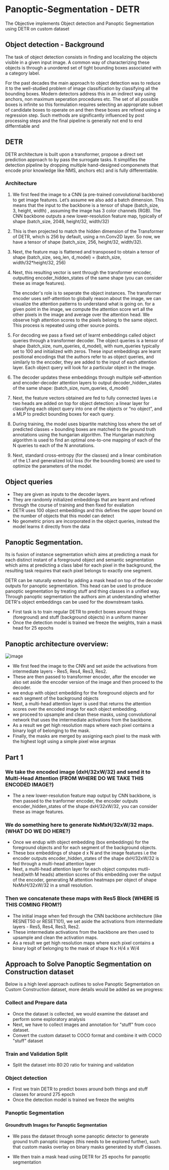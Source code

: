 # Panoptic-Segmentation - DETR

The Objective implements Object detection and Panoptic Segmentation using DETR on custom dataset


## Object detection - Background
The task of object detection consists in finding and localizing the objects visible in a given input image. A common way of characterizing these objects is through a unordered set of tight bounding boxes associated with a category label. 

For the past decades the main approach to object detection was to reduce it to the well-studied problem of image classification by classifying all the bounding boxes. Modern detectors address this in an indirect way using anchors, non  maximum seperation procedures etc. The set of all possible boxes is infinite so this formulation requires selecting an appropriate subset of candidate boxes to operate on and then these boxes are refined using a regression step. Such methods are significantly influenced by post processing steps and the final pipeline is generally not end to end differntiable and 



## DETR
DETR architecture is built upon a transformer, propose a direct set prediction approach to by pass the surrogate tasks.  It simplifies the detection pipeline by dropping multiple hand-designed componenets that encode prior knowledge like NMS, anchors etc) and is fully differentiable.


### Architecture 

1. We first feed the image to a CNN (a pre-trained convolutional backbone) to get image features. Let’s assume we also add a batch dimension. This means that the input to the backbone is a tensor of shape (batch_size, 3, height, width) , assuming the image has 3 color channels (RGB). The CNN backbone outputs a new lower-resolution feature map, typically of shape (batch_size, 2048, height/32, width/32)
2.  This is then projected to match the hidden dimension of the Transformer of DETR, which is 256 by default, using a nn.Conv2D layer. So now, we have a tensor of shape (batch_size, 256, height/32, width/32).
3. Next, the feature map is flattened and transposed to obtain a tensor of shape (batch_size, seq_len, d_model) = (batch_size, width/32*height/32, 256)
4. Next, this resulting vector is sent through the transformer encoder, outputting encoder_hidden_states of the same shape (you can consider these as image features). 

    The encoder's role is to seperate the object instances. The transformer encoder uses self-attention to globally reason about the image, we can visualize the attention patterns to understand what is going on. for a given point in the image, we compute the attention score wrt all the other pixels in the image and average over the attention head.  We observe high attention scores to the pixels belong to the same object. This process is repeated using other source points.

5. For decoding we pass a fixed set of learnt embeddings called object queries through a transformer decoder. The object queries is a tensor of shape (batch_size, num_queries, d_model), with num_queries typically set to 100 and initialized with zeros. These input embeddings are learnt positional encodings that the authors refer to as object queries, and similarly to the encoder, they are added to the input of each attention layer. Each object query will look for a particular object in the image. 
6. The decoder updates these embeddings through multiple self-attention and encoder-decoder attention layers to output decoder_hidden_states of the same shape: (batch_size, num_queries, d_model)
7. Next, the feature vectors obtained are fed to fully connected layes i.e two heads are added on top for object detection: a linear layer for classifying each object query into one of the objects or “no object”, and a MLP to predict bounding boxes for each query.
8. During training, the model uses bipartite matching loss where  the set of predicted classes + bounding boxes are matched to the ground truth annotations using the hungarian algorithm. The Hungarian matching algorithm is used to find an optimal one-to-one mapping of each of the N queries to each of the N annotations. 
9. Next, standard cross-entropy (for the classes) and a linear combination of the L1 and generalized IoU loss (for the bounding boxes) are used to optimize the parameters of the model.

##  Object queries
- They are given as inputs to the decoder layers.
- They are randomly initialized embeddings that are learnt and refined through the course of training and then fixed for evaliation
- DETR uses 100 object embeddings and this defines the upper bound on the number of objects that this model can detect
- No geometric priors are incorporated in the object queries, instead the model learns it directly from the data


## Panoptic Segmentation. 
Its is fusion of instance segmentation which aims at predicting a mask for each distinct instant of a foreground object and semantic segmentation which aims at predicting a class label for each pixel in the background, the resulting task requires that each pixel belongs to exactly one segment. 

DETR can be naturally extend by adding a mask head on top of the decoder outputs for panoptic segmentation. This head can be used to produce panoptic segmentation by treating stuff and thing classes in a unified way. Through panoptic segmentation the authors aim at understanding whether DETR's object embeddings can be used for the downstream tasks.

- First task is to train regular DETR to predict boxes around things (foreground) and stuff (background objects) in a uniform manner
- Once the detection model is trained we freeze the weights, train a mask head for 25 epochs


## Panoptic architecture overview:

![image](https://user-images.githubusercontent.com/42609155/130302393-4363c045-02d8-407e-bbd7-64799966b1d1.png)

- We first feed the image to the CNN and set aside the activations from intermediate layers - Res5, Res4, Res3, Res2.
- These are then passed to transformer encoder, after the encoder we also set aside the encoder version of the image and then proceed to the decoder. 
- we endup with object embedding for the foreground objects and for each segment of the background objects 
- Next, a multi-head attention layer is used that returns the attention scores over the encoded image for each object embedding. 
- we proceed to upsample and clean these masks, using convolutional network that uses the imtermediate activations from the backbone.
- As a result we get high resolution maps where each pixel contains a binary logit of belonging to the mask.
- Finally, the masks are merged by assigning each pixel to the mask with the highest logit using a simple pixel wise argmax


## Part 1 


### We take the encoded image (dxH/32xW/32) and send it to Multi-Head Attention (FROM WHERE DO WE TAKE THIS ENCODED IMAGE?)

- The a new lower-resolution feature map output by CNN backbone, is then passed to the tranformer encoder, the encoder outputs encoder_hidden_states of the shape dxH/32xW/32, you can consider these as image features.

### We do something here to generate NxMxH/32xW/32 maps. (WHAT DO WE DO HERE?)

- Once we endup with object embedding (box embeddings) for the foreground objects and for each segment of the background objects. 
- These box embeddings of shape d x N  and the image features i.e  the encoder outputs encoder_hidden_states of the shape dxH/32xW/32 is fed through a multi-head attention layer 
- Next, a multi-head attention layer for each object computes mutli-head(with M heads) attention scores of this embedding over the output of the encoder, generating M attention heatmaps per object of shape NxMxH/32xW/32 in a small resolution. 

### Then we concatenate these maps with Res5 Block (WHERE IS THIS COMING FROM?)

- The initial image when fed through the CNN backbone architecture (like RESNET50 or RESET101), we set aside the activations from intermediate layers - Res5, Res4, Res3, Res2.
- These imtermediate activations from the backbone are then used to upsample and clean the activation maps.
- As a result we get high resolution maps where each pixel contains a binary logit of belonging to the mask of shape N x H/4 x W/4


## Approach to Solve Panoptic Segmentation on Construction dataset

Below is a high level approach outlines to solve Panoptic Segmentation on Custom Construction dataset, more details would be added as we progress:

### Collect and Prepare data
- Once the dataset is collected, we would examine the dataset and perform some exploratory analysis 
- Next, we have to collect images and annotation for "stuff" from coco dataset.
- Convert the custom dataset to COCO format and combine it with COCO "stuff" dataset 

### Train and Validation Split
- Split the dataset into 80:20 ratio for training and validation

### Object detection
- First we  train DETR to predict boxes around both things and stuff classes for around 275 epoch 
- Once the detection model is trained we freeze the weights

### Panoptic Segmentation 

#### Groundtruth Images for Panoptic Segmentation
- We pass the dataset through some panoptic detector to generate ground truth panoptic images (this needs to be explored further), such that custom masks overlay on binary masks generated by stuff classes.

- We then train a mask head using DETR for 25 epochs for panoptic segmentation
